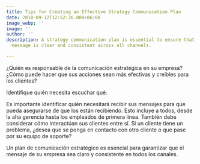 ```yaml
---
title: Tips for Creating an Effective Strategy Communication Plan
date: 2018-09-12T12:52:36.000+06:00
image_webp: ''
image: ''
author: ''
description: A strategy communication plan is essential to ensure that your company’s
  message is clear and consistent across all channels.

---
```

¿Quién es responsable de la comunicación estratégica en su empresa? ¿Cómo puede hacer que sus acciones sean más efectivas y creíbles para los clientes?

Identifique quién necesita escuchar qué.

Es importante identificar quién necesitará recibir sus mensajes para que pueda asegurarse de que los están recibiendo. Esto incluye a todos, desde la alta gerencia hasta los empleados de primera línea. También debe considerar cómo interactúan sus clientes entre sí. Si un cliente tiene un problema, ¿desea que se ponga en contacto con otro cliente o que pase por su equipo de soporte?

Un plan de comunicación estratégico es esencial para garantizar que el mensaje de su empresa sea claro y consistente en todos los canales.
